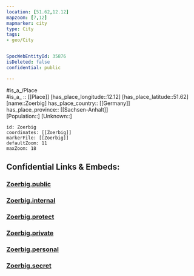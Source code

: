 ```yaml
---
location: [51.62,12.12] 
mapzoom: [7,12] 
mapmarker: city 
type: City
tags:
- geo/City


SpocWebEntityId: 35876
isDeleted: false
confidential: public

---
```

#is_a_/Place  
#is_a_ :: [[Place]] 
[has_place_longitude::12.12] 
[has_place_latitude::51.62] 
[name::Zoerbig] 
has_place_country:: [[Germany]]  
has_place_province:: [[Sachsen-Anhalt]]  
[Population::] 
[Unknown::] 


```leaflet
id: Zoerbig
coordinates: [[Zoerbig]] 
markerFile: [[Zoerbig]] 
defaultZoom: 11 
maxZoom: 18
```


## Confidential Links & Embeds: 

### [Zoerbig.public](/_public/\Earth\Continent\Europe\Europe~Central\Germany\Germany~East\Sachsen-Anhalt\counties~SA\Anhalt-Bitterfeld\cities~Bitterfeld\Zörbig\CityZoerbig.public.md) 

### [Zoerbig.internal](/_internal/\Earth\Continent\Europe\Europe~Central\Germany\Germany~East\Sachsen-Anhalt\counties~SA\Anhalt-Bitterfeld\cities~Bitterfeld\Zörbig\CityZoerbig.internal.md) 

### [Zoerbig.protect](/_protect/\Earth\Continent\Europe\Europe~Central\Germany\Germany~East\Sachsen-Anhalt\counties~SA\Anhalt-Bitterfeld\cities~Bitterfeld\Zörbig\CityZoerbig.protect.md) 

### [Zoerbig.private](/_private/\Earth\Continent\Europe\Europe~Central\Germany\Germany~East\Sachsen-Anhalt\counties~SA\Anhalt-Bitterfeld\cities~Bitterfeld\Zörbig\CityZoerbig.private.md) 

### [Zoerbig.personal](/_personal/\Earth\Continent\Europe\Europe~Central\Germany\Germany~East\Sachsen-Anhalt\counties~SA\Anhalt-Bitterfeld\cities~Bitterfeld\Zörbig\CityZoerbig.personal.md) 

### [Zoerbig.secret](/_secret/\Earth\Continent\Europe\Europe~Central\Germany\Germany~East\Sachsen-Anhalt\counties~SA\Anhalt-Bitterfeld\cities~Bitterfeld\Zörbig\CityZoerbig.secret.md)

